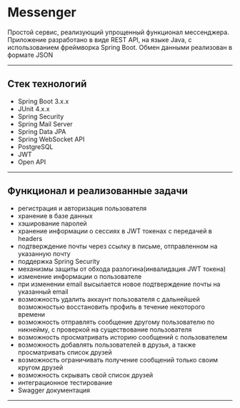# Messenger
Простой сервис, реализующий упрощенный функционал мессенджера.
Приложение разработано в виде REST API,
на языке Java, с использованием фреймворка Spring Boot. Обмен данными реализован в формате JSON
___
## Стек технологий
* Spring Boot 3.x.x
* JUnit 4.x.x
* Spring Security
* Spring Mail Server
* Spring Data JPA
* Spring WebSocket API
* PostgreSQL
* JWT
* Open API
___
## Функционал и реализованные задачи
 * регистрация и авторизация пользователя
 * хранение в базе данных
 * хэширование паролей 
 * хранение информации о сессиях в JWT токенах с передачей в headers
 * подтверждение почты через ссылку в письме, отправленном на указанную почту
 * поддержка Spring Security
 * механизмы защиты от обхода разлогина(инвалидация JWT токена)
 * изменение информации о пользователе
 * при изменении email высылается новое подтверждение почты на указанный email
 * возможность удалить аккаунт пользователя с дальнейшей возможностью восстановить профиль в течение некоторого времени
 * возможность отправлять сообщение другому пользователю по никнейму, с проверкой на существование пользователя
 * возможность просматривать историю сообщений с пользователем
 * возможность добавлять пользователей в друзья, а также просматривать список друзей
 * возможность ограничивать получение сообщений только своим кругом друзей
 * возможность скрывать свой список друзей
 * интеграционное тестирование
 * Swagger документация
---
